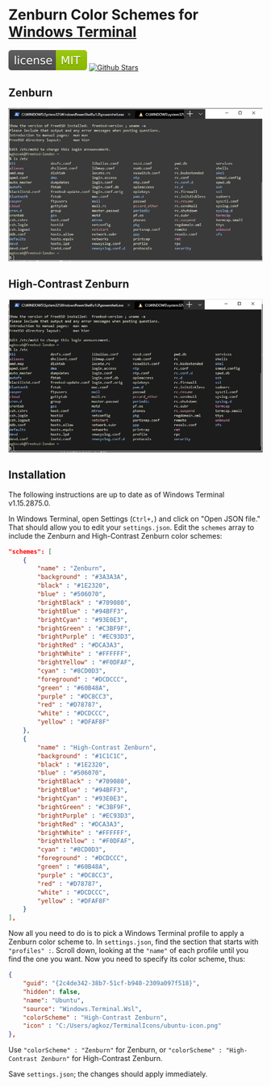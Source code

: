 # Zenburn Color Schemes for [Windows Terminal](https://github.com/microsoft/terminal)

[![MIT License](img/mit_license.svg)](https://opensource.org/licenses/MIT)
[![Github Stars](https://img.shields.io/github/stars/agkozak/windows-terminal-zenburn.svg)](https://github.com/agkozak/windows-terminal-zenburn/stargazers)

## Zenburn

![Zenburn (Low-Contrast)](img/zenburn.png)

## High-Contrast Zenburn

![High-Contrast Zenburn](img/high_contrast_zenburn.png)

## Installation

The following instructions are up to date as of Windows Terminal v1.15.2875.0.

In Windows Terminal, open Settings (`Ctrl+,`) and click on "Open JSON file." That should allow you to edit your `settings.json`. Edit the `schemes` array to include the Zenburn and High-Contrast Zenburn color schemes:

```json
"schemes": [
    {
        "name" : "Zenburn",
        "background" : "#3A3A3A",
        "black" : "#1E2320",
        "blue" : "#506070",
        "brightBlack" : "#709080",
        "brightBlue" : "#94BFF3",
        "brightCyan" : "#93E0E3",
        "brightGreen" : "#C3BF9F",
        "brightPurple" : "#EC93D3",
        "brightRed" : "#DCA3A3",
        "brightWhite" : "#FFFFFF",
        "brightYellow" : "#F0DFAF",
        "cyan" : "#8CD0D3",
        "foreground" : "#DCDCCC",
        "green" : "#60B48A",
        "purple" : "#DC8CC3",
        "red" : "#D78787",
        "white" : "#DCDCCC",
        "yellow" : "#DFAF8F"
    },
    {
        "name" : "High-Contrast Zenburn",
        "background" : "#1C1C1C",
        "black" : "#1E2320",
        "blue" : "#506070",
        "brightBlack" : "#709080",
        "brightBlue" : "#94BFF3",
        "brightCyan" : "#93E0E3",
        "brightGreen" : "#C3BF9F",
        "brightPurple" : "#EC93D3",
        "brightRed" : "#DCA3A3",
        "brightWhite" : "#FFFFFF",
        "brightYellow" : "#F0DFAF",
        "cyan" : "#8CD0D3",
        "foreground" : "#DCDCCC",
        "green" : "#60B48A",
        "purple" : "#DC8CC3",
        "red" : "#D78787",
        "white" : "#DCDCCC",
        "yellow" : "#DFAF8F"
    }
],
```

Now all you need to do is to pick a Windows Terminal profile to apply a Zenburn color scheme to. In `settings.json`, find the section that starts with `"profiles" :`. Scroll down, looking at the `"name"` of each profile until you find the one you want.  Now you need to specify its color scheme, thus:

```json
{
    "guid": "{2c4de342-38b7-51cf-b940-2309a097f518}",
    "hidden": false,
    "name": "Ubuntu",
    "source": "Windows.Terminal.Wsl",
    "colorScheme" : "High-Contrast Zenburn",
    "icon" : "C:/Users/agkoz/TerminalIcons/ubuntu-icon.png"
},
```
Use `"colorScheme" : "Zenburn"` for Zenburn, or `"colorScheme" : "High-Contrast Zenburn"` for High-Contrast Zenburn.

Save `settings.json`; the changes should apply immediately.
